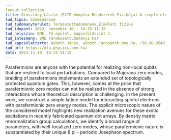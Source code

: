```yaml
---
layout collection
title: Oroszlány László (ELTE Komplex Rendszerek Fizikája) A simple electronic ladder model harbouring Z4 parafermions
tud_tipus: Szeminárium
tud_tudomanyterulet: Természettudományok,Elméleti fizika 
tud_idopont: 2023. november 10., 10:15-11:15
tud_helyszin: BME, F3 épület, magasföldszint 1. 
tud_intezmeny: BME Természettudományi kar
tud_kapcsolattarto: Asbóth János, asboth.janos@ttk.bme.hu, +36-30-9540-930
tud_url: https://dtp.physics.bme.hu/
date: 2023-11-10  10:15-11:15
---
```

Parafermions are anyons with the potential for realizing non-local qubits that are resilient to local perturbations. Compared to Majorana zero modes, braiding of parafermions implements an extended set of topologically protected quantum gates. This, however, comes at the price that parafermionic zero modes can not be realized in the absence of strong interactions whose theoretical description is challenging. In the present work, we construct a simple lattice model for interacting spinful electrons with parafermionic zero energy modes. The explicit microscopic nature of the considered model highlights new realization avenues for these exotic excitations in recently fabricated quantum dot arrays. By density matrix renormalization group calculations, we identify a broad range of parameters, with well-localized zero modes, whose parafermionic nature is substantiated by their unique 8 pi -  periodic Josephson spectrum.